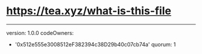 # https://tea.xyz/what-is-this-file
---
version: 1.0.0
codeOwners:
  - '0x512e555e3008512eF382394c38D29b40c07cb74a'
quorum: 1
